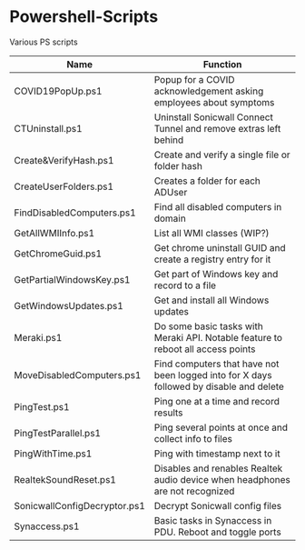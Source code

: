 # Powershell-Scripts

Various PS scripts

| Name | Function |
| ---- | -------- |
| COVID19PopUp.ps1 | Popup for a COVID acknowledgement asking employees about symptoms |
| CTUninstall.ps1 | Uninstall Sonicwall Connect Tunnel and remove extras left behind |
| Create&VerifyHash.ps1 | Create and verify a single file or folder hash |
| CreateUserFolders.ps1 |Creates a folder for each ADUser |
| FindDisabledComputers.ps1 | Find all disabled computers in domain |
| GetAllWMIInfo.ps1	| List all WMI classes (WIP?) |
| GetChromeGuid.ps1 | Get chrome uninstall GUID and create a registry entry for it |
| GetPartialWindowsKey.ps1 | Get part of Windows key and record to a file |
| GetWindowsUpdates.ps1 | Get and install all Windows updates |
| Meraki.ps1 | Do some basic tasks with Meraki API. Notable feature to reboot all access points |
| MoveDisabledComputers.ps1 | Find computers that have not been logged into for X days followed by disable and delete |
| PingTest.ps1 | Ping one at a time and record results |
| PingTestParallel.ps1 | Ping several points at once and collect info to files |
| PingWithTime.ps1	| Ping with timestamp next to it |
| RealtekSoundReset.ps1 | Disables and renables Realtek audio device when headphones are not recognized |
| SonicwallConfigDecryptor.ps1 | Decrypt Sonicwall config files |
| Synaccess.ps1	| Basic tasks in Synaccess in PDU. Reboot and toggle ports |
